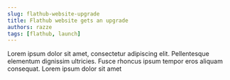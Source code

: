 ```yaml
---
slug: flathub-website-upgrade
title: Flathub website gets an upgrade
authors: razze
tags: [flathub, launch]
---
```


Lorem ipsum dolor sit amet, consectetur adipiscing elit. Pellentesque elementum dignissim ultricies. Fusce rhoncus ipsum tempor eros aliquam consequat. Lorem ipsum dolor sit amet
